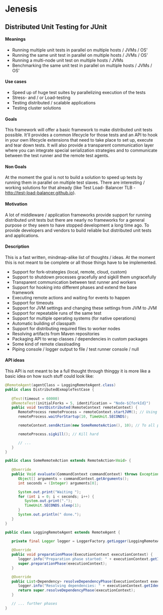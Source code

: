 Jenesis
======= 

## Distributed Unit Testing for JUnit

#### Meanings
   - Running multiple unit tests in parallel on multiple hosts / JVMs / OS'
   - Running the same unit test in parallel on multiple hosts / JVMs / OS'
   - Running a multi-node unit test on multiple hosts / JVMs
   - Benchmarking the same unit test in parallel on multiple hosts / JVMs / OS'

#### Use cases
   - Speed up of huge test suites by parallelizing execution of the tests
   - Stress- and / or Load-testing
   - Testing distributed / scalable applications
   - Testing cluster solutions

#### Goals
This framework will offer a basic framework to make distributed unit tests possible. It'll provides
a common lifecycle for those tests and an API to hook in your own lifecycle extensions that need to
take place to set up, execute and tear down tests.
It will also provide a transparent communication layer where you can integrate special serialization
strategies and to communicate between the test runner and the remote test agents.

#### Non Goals
At the moment the goal is not to build a solution to speed up tests by running them in parallel on
multiple test slaves. There are interesting / working solutions for that already (like Test Load-
Balancer TLB - http://test-load-balancer.github.io).

#### Motivation
A lot of middleware / application frameworks provide support for running distributed unit tests
but there are nearly no frameworks for a general purpose or they seem to have stopped development
a long time ago.
To provide developers and vendors to build reliable but distributed unit tests and applications.

#### Description
This is a fast written, mindmap-alike list of thoughts / ideas. At the moment this is not meant to
be complete or all those things have to be implemented.
   - Support for fork-strategies (local, remote, cloud, custom)
   - Support to shutdown processes gracefully and sigkill them ungracefully
   - Transparent communication between test runner and workers
   - Support for hooking into different phases and extend the base framework
   - Executing remote actions and waiting for events to happen
   - Support for timeouts
   - Support for JVM settings and changing these settings from JVM to JVM
   - Support for repeatable runs of the same test
   - Support for multiple operating systems (for native operations)
   - Automatic building of classpath
   - Support for distributing required files to worker nodes
   - Resolving artifacts from Maven repositories
   - Packaging API to wrap classes / dependencies in custom packages
   - Some kind of remote classloading
   - Piping console / logger output to file / test runner console / null

#### API ideas
This API is not meant to be a full thought through thinggy it is more like a basic idea on how such
stuff could look like:
```java
@RemoteAgent(agentClass = LoggingRemoteAgent.class)
public class DistributedExmapleTestCase {
   
   @Test(timeout = 60000)
   @RemoteTest(initialForks = 5, identification = "Node-${forkId}")
   public void testDistributed(RemoteContext remoteContext) {
      RemoteProcess remoteProcess = remoteContext.startJVM(); // Using defaults from this JVM
      remoteProcess.waitForStartup(10, TimeUnit.SECONDS);

      remoteContext.sendAction(new SomeRemoteAction(), 10); // To all processes

      remoteProcess.sigkill(); // Kill hard

      // ...
   }
}

public class SomeRemoteAction extends RemoteAction<Void> {
   
   @Override
   public Void evaluate(CommandContext commandContext) throws Exception {
      Object[] arguments = commandContext.getArguments();
      int seconds = (Integer) arguments[0];

      System.out.print("Waiting ");
      for (int i = 0; i < seconds; i++) {
         System.out.print(".");
         TimeUnit.SECONDS.sleep(1);
      }
      System.out.println(" done.");
   }
}

public class LoggingRemoteAgent extends RemoteAgent {
   
   private final Logger logger = LoggerFactory.getLogger(LoggingRemoteAgent.class);

   @Override
   public void preparationPhase(ExecutionContext executionContext) {
      logger.info("Preparation phase started: " + executionContext.getIdentification());
      super.preparationPhase(executionContext);
   }

   @Override
   public List<Dependency> resolveDependencyPhase(ExecutionContext executionContext) {
      logger.info("Resolving dependencies: " + executionContext.getIdentification());
      return super.resolveDependencyPhase(executionContext);
   }

   // ... further phases
}
```